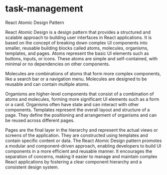 # task-management
React Atomic Design Pattern

React Atomic Design is a design pattern that provides a structured and scalable approach to building user interfaces in React applications. It is based on the concept of breaking down complex UI components into smaller, reusable building blocks called atoms, molecules, organisms, templates, and pages.
Atoms represent the basic UI elements such as buttons, inputs, or icons. These atoms are simple and self-contained, with minimal or no dependencies on other components.

Molecules are combinations of atoms that form more complex components, like a search bar or a navigation menu. Molecules are designed to be reusable and can contain multiple atoms.

Organisms are higher-level components that consist of a combination of atoms and molecules, forming more significant UI elements such as a form or a card. Organisms often have state and can interact with other components.
Templates represent the overall layout and structure of a page. They define the positioning and arrangement of organisms and can be reused across different pages.

Pages are the final layer in the hierarchy and represent the actual views or screens of the application. They are constructed using templates and contain specific content or data.
The React Atomic Design pattern promotes a modular and component-driven approach, enabling developers to build UI components in a more efficient and reusable manner. It encourages the separation of concerns, making it easier to manage and maintain complex React applications by fostering a clear component hierarchy and a consistent design system.
